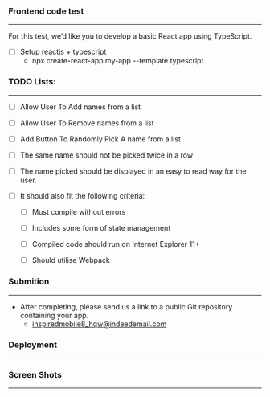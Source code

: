 ### Frontend code test
------

For this test, we’d like you to develop a basic React app using TypeScript.

* [ ] Setup reactjs + typescript 
    * npx create-react-app my-app --template typescript

### TODO Lists:
------

* [ ] Allow User To Add names from a list
* [ ] Allow User To Remove names from a list
* [ ] Add Button To Randomly Pick A name from a list
* [ ] The same name should not be picked twice in a row
* [ ] The name picked should be displayed in an easy to read way for the user.

* [ ] It should also fit the following criteria:
    * [ ] Must compile without errors
    * [ ] Includes some form of state management
    * [ ] Compiled code should run on Internet Explorer 11+
    * [ ] Should utilise Webpack


### Submition
-------

* After completing, please send us a link to a public Git repository containing your app.
    * inspiredmobile8_hqw@indeedemail.com

### Deployment
------

### Screen Shots
------